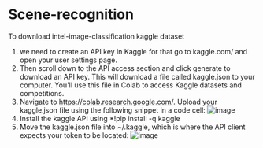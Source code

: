 # Scene-recognition
To download intel-image-classification kaggle dataset 
1. we need to create an API key in Kaggle for that go to kaggle.com/ and open your user settings page.
2. Then scroll down to the API access section and click generate to download an API key. This will download a file called kaggle.json to your computer. You'll use this file in Colab to access Kaggle datasets and competitions.
3. Navigate to https://colab.research.google.com/. Upload your kaggle.json file using the following snippet in a code cell:
![image](https://user-images.githubusercontent.com/74605463/120839486-9f125380-c586-11eb-82e5-617edbdeae7e.png)
4. Install the kaggle API using *!pip install -q kaggle
5. Move the kaggle.json file into ~/.kaggle, which is where the API client expects your token to be located:
  ![image](https://user-images.githubusercontent.com/74605463/120839616-c8cb7a80-c586-11eb-8f16-ccfe0b84286a.png)

